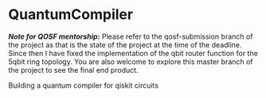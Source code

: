 # QuantumCompiler
***Note for QOSF mentorship:*** Please refer to the qosf-submission branch of the project as that is the state of the project at the time of the deadline. Since then I have fixed the implementation of the qbit router function for the 5qbit ring topology. You are also welcome to explore this master branch of the project to see the final end product. 

Building a quantum compiler for qiskit circuits 
